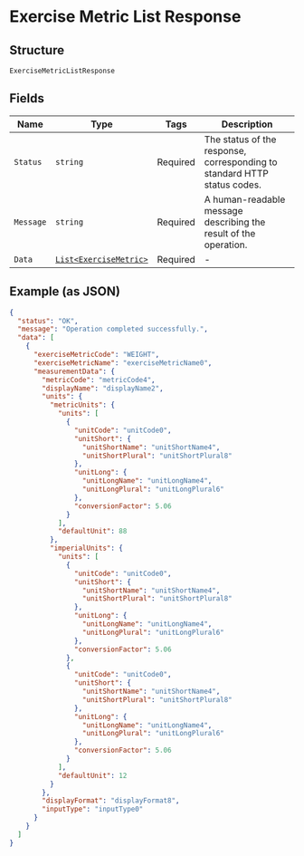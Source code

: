 
# Exercise Metric List Response

## Structure

`ExerciseMetricListResponse`

## Fields

| Name | Type | Tags | Description |
|  --- | --- | --- | --- |
| `Status` | `string` | Required | The status of the response, corresponding to standard HTTP status codes. |
| `Message` | `string` | Required | A human-readable message describing the result of the operation. |
| `Data` | [`List<ExerciseMetric>`](../../doc/models/exercise-metric.md) | Required | - |

## Example (as JSON)

```json
{
  "status": "OK",
  "message": "Operation completed successfully.",
  "data": [
    {
      "exerciseMetricCode": "WEIGHT",
      "exerciseMetricName": "exerciseMetricName0",
      "measurementData": {
        "metricCode": "metricCode4",
        "displayName": "displayName2",
        "units": {
          "metricUnits": {
            "units": [
              {
                "unitCode": "unitCode0",
                "unitShort": {
                  "unitShortName": "unitShortName4",
                  "unitShortPlural": "unitShortPlural8"
                },
                "unitLong": {
                  "unitLongName": "unitLongName4",
                  "unitLongPlural": "unitLongPlural6"
                },
                "conversionFactor": 5.06
              }
            ],
            "defaultUnit": 88
          },
          "imperialUnits": {
            "units": [
              {
                "unitCode": "unitCode0",
                "unitShort": {
                  "unitShortName": "unitShortName4",
                  "unitShortPlural": "unitShortPlural8"
                },
                "unitLong": {
                  "unitLongName": "unitLongName4",
                  "unitLongPlural": "unitLongPlural6"
                },
                "conversionFactor": 5.06
              },
              {
                "unitCode": "unitCode0",
                "unitShort": {
                  "unitShortName": "unitShortName4",
                  "unitShortPlural": "unitShortPlural8"
                },
                "unitLong": {
                  "unitLongName": "unitLongName4",
                  "unitLongPlural": "unitLongPlural6"
                },
                "conversionFactor": 5.06
              }
            ],
            "defaultUnit": 12
          }
        },
        "displayFormat": "displayFormat8",
        "inputType": "inputType0"
      }
    }
  ]
}
```

